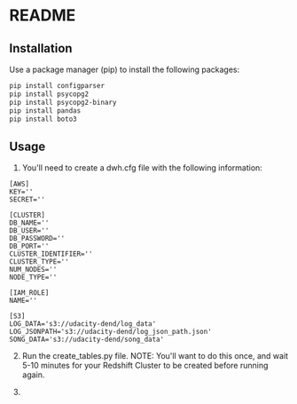 # README

## Installation

Use a package manager (pip) to install the following packages:

```bash
pip install configparser
pip install psycopg2
pip install psycopg2-binary
pip install pandas
pip install boto3
```

## Usage

1. You'll need to create a dwh.cfg file with the following information:

```config
[AWS]
KEY=''
SECRET=''

[CLUSTER]
DB_NAME=''
DB_USER=''
DB_PASSWORD=''
DB_PORT=''
CLUSTER_IDENTIFIER=''
CLUSTER_TYPE=''
NUM_NODES=''
NODE_TYPE=''

[IAM_ROLE]
NAME=''

[S3]
LOG_DATA='s3://udacity-dend/log_data'
LOG_JSONPATH='s3://udacity-dend/log_json_path.json'
SONG_DATA='s3://udacity-dend/song_data'
```

2. Run the create_tables.py file. NOTE: You'll want to do this once, and wait 5-10 minutes for your Redshift Cluster to be created before running again.

3. 

